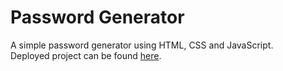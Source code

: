 # Password Generator
A simple password generator using HTML, CSS and JavaScript.<br />
Deployed project can be found [here](https://password-generator-riteshshukl4.netlify.app).
